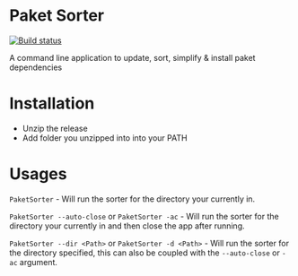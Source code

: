 # Paket Sorter

[![Build status](https://ci.appveyor.com/api/projects/status/t3y8umshr09nwj82/branch/master?svg=true)](https://ci.appveyor.com/project/BlythMeister/paketsorter/branch/master)

A command line application to update, sort, simplify & install paket dependencies

# Installation

* Unzip the release
* Add folder you unzipped into into your PATH

# Usages

`PaketSorter` - Will run the sorter for the directory your currently in.

`PaketSorter --auto-close` or `PaketSorter -ac` - Will run the sorter for the directory your currently in and then close the app after running.

`PaketSorter --dir <Path>` or `PaketSorter -d <Path>` - Will run the sorter for the directory specified, this can also be coupled with the `--auto-close` or `-ac` argument.